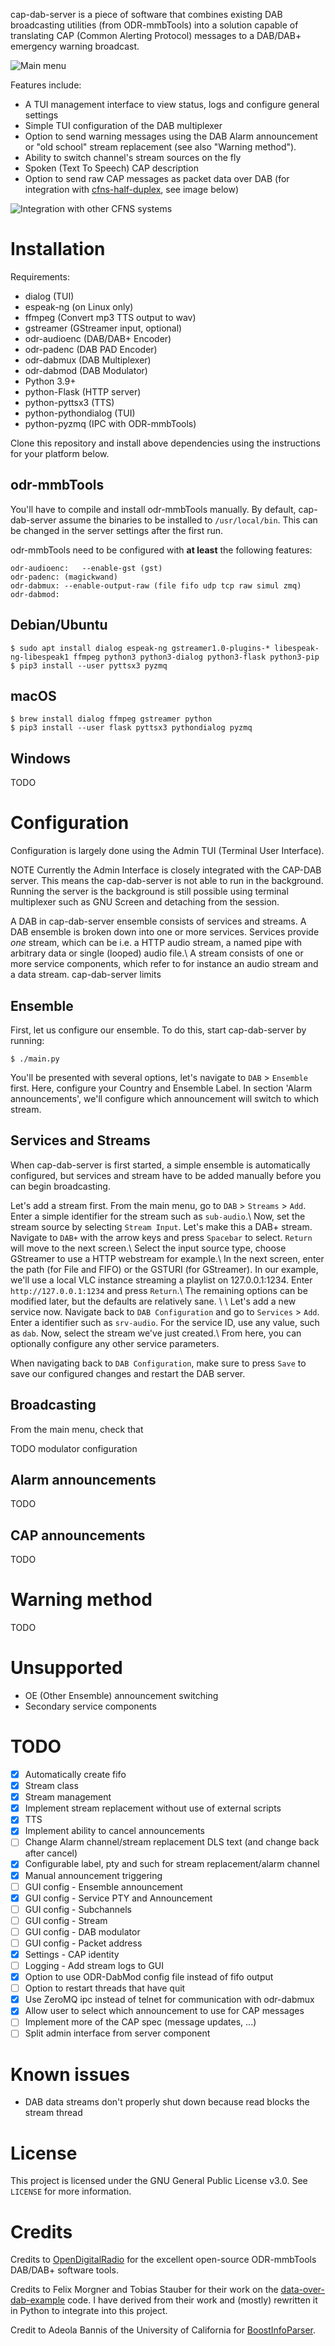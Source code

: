 cap-dab-server is a piece of software that combines existing DAB broadcasting
utilities (from ODR-mmbTools) into a solution capable of translating CAP (Common
Alerting Protocol) messages to a DAB/DAB+ emergency warning broadcast.

![Main menu](main_menu.png)

Features include:
- A TUI management interface to view status, logs and configure general settings
- Simple TUI configuration of the DAB multiplexer
- Option to send warning messages using the DAB Alarm announcement or "old
  school" stream replacement (see also "Warning method").
- Ability to switch channel's stream sources on the fly
- Spoken (Text To Speech) CAP description
- Option to send raw CAP messages as packet data over DAB (for integration with
  [cfns-half-duplex](https://github.com/PoCDAB/cfns-half-duplex), see image
  below)

![Integration with other CFNS systems](integration.png)

# Installation
Requirements:
- dialog (TUI)
- espeak-ng (on Linux only)
- ffmpeg (Convert mp3 TTS output to wav)
- gstreamer (GStreamer input, optional)
- odr-audioenc (DAB/DAB+ Encoder)
- odr-padenc (DAB PAD Encoder)
- odr-dabmux (DAB Multiplexer)
- odr-dabmod (DAB Modulator)
- Python 3.9+
- python-Flask (HTTP server)
- python-pyttsx3 (TTS)
- python-pythondialog (TUI)
- python-pyzmq (IPC with ODR-mmbTools)

Clone this repository and install above dependencies using the instructions for
your platform below.

## odr-mmbTools
You'll have to compile and install odr-mmbTools manually. By default,
cap-dab-server assume the binaries to be installed to `/usr/local/bin`. This can
be changed in the server settings after the first run.

odr-mmbTools need to be configured with __at least__ the following features:

```
odr-audioenc:	--enable-gst (gst)
odr-padenc:	(magickwand)
odr-dabmux:	--enable-output-raw (file fifo udp tcp raw simul zmq)
odr-dabmod:	
```

## Debian/Ubuntu
```
$ sudo apt install dialog espeak-ng gstreamer1.0-plugins-* libespeak-ng-libespeak1 ffmpeg python3 python3-dialog python3-flask python3-pip
$ pip3 install --user pyttsx3 pyzmq
```

## macOS
```
$ brew install dialog ffmpeg gstreamer python
$ pip3 install --user flask pyttsx3 pythondialog pyzmq
```

## Windows
TODO

# Configuration
Configuration is largely done using the Admin TUI (Terminal User Interface).

NOTE Currently the Admin Interface is closely integrated with the CAP-DAB server.
This means the cap-dab-server is not able to run in the background. Running the
server is the background is still possible using terminal
multiplexer such as GNU Screen and detaching from the session.

A DAB in cap-dab-server ensemble consists of services and streams. A DAB
ensemble is broken down into one or more services. Services provide _one_
stream, which can be i.e. a HTTP audio stream, a named pipe with arbitrary data
or single (looped) audio file.\\
A stream consists of one or more service components, which refer to for instance
an audio stream and a data stream. cap-dab-server limits

## Ensemble
First, let us configure our ensemble. To do this, start cap-dab-server by
running:
```
$ ./main.py
```

You'll be presented with several options, let's navigate to `DAB` > `Ensemble`
first. Here, configure your Country and Ensemble Label.
In section 'Alarm announcements', we'll configure which announcement will switch
to which stream.

## Services and Streams
When cap-dab-server is first started, a simple ensemble is automatically
configured, but services and stream have to be added manually before you can
begin broadcasting.

Let's add a stream first. From the main menu, go to `DAB` > `Streams` > `Add`.
Enter a simple identifier for the stream such as `sub-audio`.\\
Now, set the stream source by selecting `Stream Input`. Let's make this a DAB+
stream. Navigate to `DAB+` with the arrow keys and press `Spacebar` to select.
`Return` will move to the next screen.\\
Select the input source type, choose GStreamer to use a HTTP webstream for
example.\\
In the next screen, enter the path (for File and FIFO) or the GSTURI (for
GStreamer). In our example, we'll use a local VLC instance streaming a playlist
on 127.0.0.1:1234. Enter `http://127.0.0.1:1234` and press `Return`.\\
The remaining options can be modified later, but the defaults are relatively
sane.
\\
\\
Let's add a new service now. Navigate back to `DAB Configuration` and go to
`Services` > `Add`. Enter a identifier such as `srv-audio`. For the service ID,
use any value, such as `dab`. Now, select the stream we've just created.\\
From here, you can optionally configure any other service parameters.

When navigating back to `DAB Configuration`, make sure to press `Save` to save
our configured changes and restart the DAB server.

## Broadcasting
From the main menu, check that

TODO modulator configuration

## Alarm announcements
TODO

## CAP announcements
TODO

# Warning method
TODO

# Unsupported
- OE (Other Ensemble) announcement switching
- Secondary service components

# TODO
- [x] Automatically create fifo
- [x] Stream class
- [x] Stream management
- [x] Implement stream replacement without use of external scripts
- [x] TTS
- [x] Implement ability to cancel announcements
- [ ] Change Alarm channel/stream replacement DLS text (and change back after cancel)
- [x] Configurable label, pty and such for stream replacement/alarm channel
- [x] Manual announcement triggering
- [ ] GUI config - Ensemble announcement
- [x] GUI config - Service PTY and Announcement
- [ ] GUI config - Subchannels
- [ ] GUI config - Stream
- [ ] GUI config - DAB modulator
- [ ] GUI config - Packet address
- [x] Settings - CAP identity
- [ ] Logging - Add stream logs to GUI
- [x] Option to use ODR-DabMod config file instead of fifo output
- [ ] Option to restart threads that have quit
- [x] Use ZeroMQ ipc instead of telnet for communication with odr-dabmux
- [x] Allow user to select which announcement to use for CAP messages
- [ ] Implement more of the CAP spec (message updates, ...)
- [ ] Split admin interface from server component

# Known issues
- DAB data streams don't properly shut down because read blocks the stream thread

# License
This project is licensed under the GNU General Public License v3.0. See
`LICENSE` for more information.

# Credits
Credits to [OpenDigitalRadio](http://www.opendigitalradio.org/) for the
excellent open-source ODR-mmbTools DAB/DAB+ software tools.

Credits to Felix Morgner and Tobias Stauber for their work on the
[data-over-dab-example](https://github.com/Opendigitalradio/data-over-dab-example)
code. I have derived from their work and (mostly) rewritten it in Python to
integrate into this project.

Credit to Adeola Bannis of the University of California for [BoostInfoParser](https://gist.github.com/thecodemaiden/dc4e4e4a54eaa5f0be84).
